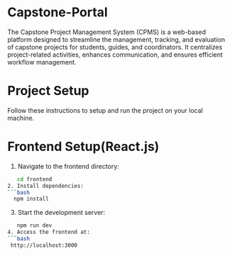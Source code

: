 # Capstone-Portal
The Capstone Project Management System (CPMS) is a web-based platform designed to streamline the management, tracking, and evaluation of capstone projects for students, guides, and coordinators. It centralizes project-related activities, enhances communication, and ensures efficient workflow management.

# Project Setup
Follow these instructions to setup and run the project on your local machine.

# Frontend Setup(React.js)
1. Navigate to the frontend directory:
 ```bash
    cd frontend
2. Install dependencies:
```bash
   npm install
```
3. Start the development server:
```bash
   npm run dev
4. Access the frontend at:
```bash
 http://localhost:3000



